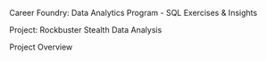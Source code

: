 Career Foundry: Data Analytics Program - SQL Exercises & Insights

Project: Rockbuster Stealth Data Analysis

Project Overview

